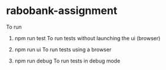 # rabobank-assignment
 
To run

1. npm run test
   To run tests without launching the ui (browser)
  
2. npm run ui
   To run tests using a browser
  
3. npm run debug
   To run tests in debug mode
